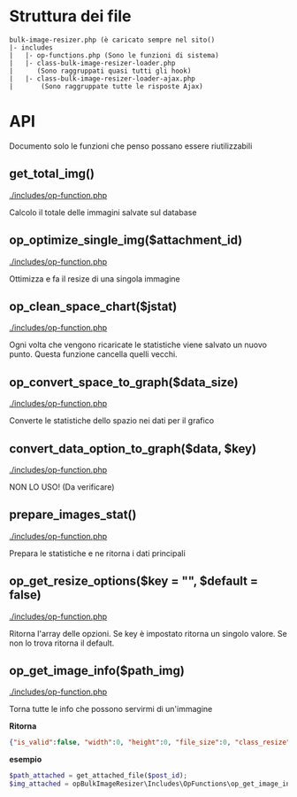 
# Struttura dei file
    bulk-image-resizer.php (è caricato sempre nel sito()
    |- includes
    |   |- op-functions.php (Sono le funzioni di sistema)
    |   |- class-bulk-image-resizer-loader.php 
    |      (Sono raggruppati quasi tutti gli hook)
    |   |- class-bulk-image-resizer-loader-ajax.php 
    |       (Sono raggruppate tutte le risposte Ajax)


# API
Documento solo le funzioni che penso possano essere riutilizzabili

##  get_total_img()
[./includes/op-function.php]()

Calcolo il totale delle immagini salvate sul database

## op_optimize_single_img($attachment_id)
[./includes/op-function.php]()

Ottimizza e fa il resize di una singola immagine

## op_clean_space_chart($jstat)
[./includes/op-function.php]()

Ogni volta che vengono ricaricate le statistiche viene salvato un nuovo punto. Questa funzione cancella quelli vecchi.

## op_convert_space_to_graph($data_size)
[./includes/op-function.php]()

Converte le statistiche dello spazio nei dati per il grafico

## convert_data_option_to_graph($data, $key)
[./includes/op-function.php]()

NON LO USO! (Da verificare)

## prepare_images_stat()
[./includes/op-function.php]()

Prepara le statistiche e ne ritorna i dati principali

## op_get_resize_options($key = "", $default = false)
[./includes/op-function.php]()

Ritorna l'array delle opzioni. 
Se key è impostato ritorna un singolo valore. Se non lo trova ritorna il default.



## op_get_image_info($path_img) 
[./includes/op-function.php]()

Torna tutte le info che possono servirmi di un'immagine

**Ritorna** 
```json
{"is_valid":false, "width":0, "height":0, "file_size":0, "class_resize":"gp_color_ok", "class_size":"gp_color_ok","show_btn":false, "is_writable": true}
```

**esempio**
```php
$path_attached = get_attached_file($post_id);
$img_attached = opBulkImageResizer\Includes\OpFunctions\op_get_image_info($path_attached);
```